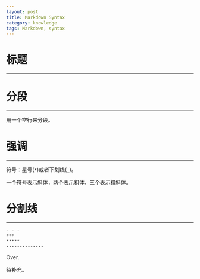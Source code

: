 ```yaml
---
layout: post
title: Markdown Syntax
category: knowledge
tags: Markdown, syntax
---
```


# 标题
******

# 分段
******
用一个空行来分段。

# 强调
******
符号：星号(`*`)或者下划线(`_`)。

一个符号表示斜体，两个表示粗体，三个表示粗斜体。

# 分割线
******
    - - - 
    ***
    *****
    --------------

Over.

待补充。

